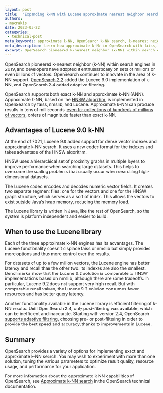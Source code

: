 ```yaml
---
layout: post
title:  "Expanding k-NN with Lucene approximate nearest neighbor search"
authors:
- macrakis
date: 2023-03-22
categories:
 - technical-post
meta_keywords: approximate k-NN, OpenSearch k-NN search, k-nearest neighbor, Lucene 9.0 k-NN
meta_description: Learn how approximate k-NN in OpenSearch with faiss, nmslib, and Lucene, can produce results tens of milliseconds faster than with exact K-NN
excerpt: OpenSearch pioneered k-nearest neighbor (k-NN) within search engines in 2019, and developers have adopted it enthusiastically on sets of millions or even billions of vectors. OpenSearch continues to innovate in the area of k-NN support. OpenSearch 2.2 added the Lucene 9.0 implementation of k-NN, and OpenSearch 2.4 added adaptive filtering.
---
```


OpenSearch pioneered k-nearest neighbor (k-NN) within search engines in 2019, and developers have adopted it enthusiastically on sets of millions or even billions of vectors. OpenSearch continues to innovate in the area of k-NN support. [OpenSearch 2.2](https://opensearch.org/blog/opensearch-2-2-is-now-available/) added the Lucene 9.0 implementation of k-NN, and OpenSearch 2.4 added adaptive filtering.

OpenSearch supports both exact k-NN and approximate k-NN (ANN). Approximate k-NN, based on the [HNSW algorithm](https://arxiv.org/abs/1603.09320), is implemented in OpenSearch by faiss, nmslib, and Lucene. Approximate k-NN can produce results in tens of milliseconds, [even for collections of hundreds of millions of vectors](https://aws.amazon.com/blogs/big-data/choose-the-k-nn-algorithm-for-your-billion-scale-use-case-with-opensearch/), orders of magnitude faster than exact k-NN.

## Advantages of Lucene 9.0 k-NN

At the end of 2021, Lucene 9.0 added support for dense vector indexes and approximate k-NN search. It uses a new codec format for the indexes and takes advantage of the HNSW algorithm.

HNSW uses a hierarchical set of proximity graphs in multiple layers to improve performance when searching large datasets. This helps to overcome the scaling problems that usually occur when searching high-dimensional datasets.

The Lucene codec encodes and decodes numeric vector fields. It creates two separate segment files: one for the vectors and one for the HNSW graph structure, which serves as a sort of index. This allows the vectors to exist outside Java’s heap memory, reducing the memory load.

The Lucene library is written in Java, like the rest of OpenSearch, so the system is platform independent and easier to build.

## When to use the Lucene library

Each of the three approximate k-NN engines has its advantages. The Lucene functionality doesn’t displace faiss or nmslib but simply provides more options and thus more control over the results.

For datasets of up to a few million vectors, the Lucene engine has better latency and recall than the other two. Its indexes are also the smallest. Benchmarks show that the Lucene 9.2 solution is comparable to HNSW implementations based on nmslib, although there are some tradeoffs. In particular, Lucene 9.2 does not support very high recall. But with comparable recall values, the Lucene 9.2 solution consumes fewer resources and has better query latency.

Another functionality available in the Lucene library is efficient filtering of k-NN results. Until OpenSearch 2.4, only post-filtering was available, which can be inefficient and inaccurate. Starting with version 2.4, OpenSearch  [supports adaptive filtering](https://opensearch.org/docs/latest/search-plugins/knn/filter-search-knn/), choosing pre- or post-filtering in order to provide the best speed and accuracy, thanks to improvements in Lucene.

## Summary

OpenSearch provides a variety of options for implementing exact and approximate k-NN search. You may wish to experiment with more than one solution, tuning the various parameters to optimize result quality, resource usage, and performance for your application.

For more information about the approximate k-NN capabilities of OpenSearch, see [Approximate k-NN search](https://opensearch.org/docs/latest/search-plugins/knn/approximate-knn/) in the OpenSearch technical documentation.
